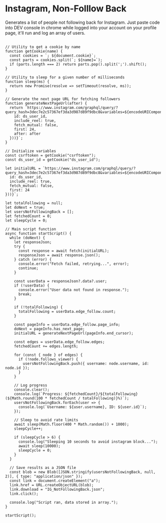 # Instagram, Non-Folllow Back
Generates a list of people not following back for Instagram.
Just paste code into DEV console in chrome while logged into your account on your profile page, it'll run and log an array of users.

<pre> <code>
// Utility to get a cookie by name
function getCookie(name) {
  const cookies = `; ${document.cookie}`;
  const parts = cookies.split(`; ${name}=`);
  if (parts.length === 2) return parts.pop().split(';').shift();
}

// Utility to sleep for a given number of milliseconds
function sleep(ms) {
  return new Promise(resolve => setTimeout(resolve, ms));
}

// Generate the next page URL for fetching followers
function generateNextPageUrl(after) {
  return `https://www.instagram.com/graphql/query/?query_hash=3dec7e2c57367ef3da3d987d89f9dbc8&variables=${encodeURIComponent(JSON.stringify({
    id: ds_user_id,
    include_reel: true,
    fetch_mutual: false,
    first: 24,
    after: after
  }))}`;
}

// Initialize variables
const csrftoken = getCookie("csrftoken");
const ds_user_id = getCookie("ds_user_id");

let initialURL = `https://www.instagram.com/graphql/query/?query_hash=3dec7e2c57367ef3da3d987d89f9dbc8&variables=${encodeURIComponent(JSON.stringify({
  id: ds_user_id,
  include_reel: true,
  fetch_mutual: false,
  first: 24
}))}`;

let totalFollowing = null;
let doNext = true;
let usersNotFollowingBack = [];
let fetchedCount = 0;
let sleepCycle = 0;

// Main script function
async function startScript() {
  while (doNext) {
    let responseJson;
    try {
      const response = await fetch(initialURL);
      responseJson = await response.json();
    } catch (error) {
      console.error("Fetch failed, retrying...", error);
      continue;
    }

    const userData = responseJson?.data?.user;
    if (!userData) {
      console.error("User data not found in response.");
      break;
    }

    if (!totalFollowing) {
      totalFollowing = userData.edge_follow.count;
    }

    const pageInfo = userData.edge_follow.page_info;
    doNext = pageInfo.has_next_page;
    initialURL = generateNextPageUrl(pageInfo.end_cursor);

    const edges = userData.edge_follow.edges;
    fetchedCount += edges.length;

    for (const { node } of edges) {
      if (!node.follows_viewer) {
        usersNotFollowingBack.push({ username: node.username, id: node.id });
      }
    }

    // Log progress
    console.clear();
    console.log(`Progress: ${fetchedCount}/${totalFollowing} (${Math.round(100 * fetchedCount / totalFollowing)}%)`);
    usersNotFollowingBack.forEach(user => {
      console.log(`Username: ${user.username}, ID: ${user.id}`);
    });

    // Sleep to avoid rate limits
    await sleep(Math.floor(400 * Math.random()) + 1000);
    sleepCycle++;

    if (sleepCycle > 6) {
      console.log("Sleeping 10 seconds to avoid instagram block...");
      await sleep(10000);
      sleepCycle = 0;
    }
  }

  // Save results as a JSON file
  const blob = new Blob([JSON.stringify(usersNotFollowingBack, null, 2)], { type: "application/json" });
  const link = document.createElement("a");
  link.href = URL.createObjectURL(blob);
  link.download = "IG_NotFollowingBack.json";
  link.click();

  console.log("Script ran, data stored in array.");
}

startScript();
</code> </pre>

